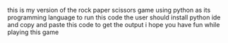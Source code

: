 this is my version of the rock paper scissors game using python as its programming language to run this code the user should install python ide and copy and paste this code to get the output
i hope you have fun while playing this game
